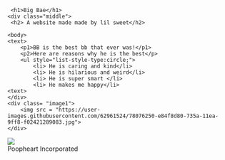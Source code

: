 <link rel="stylesheet" href="main.css"/>
<html>
   
     <h1>Big Bae</h1>
    <div class="middle">
     <h2> A website made made by lil sweet</h2>
   
    <body>
    <text>
        <p1>BB is the best bb that ever was!</p1>
        <p2>Here are reasons why he is the best</p>
        <ul style="list-style-type:circle;">
            <li> He is caring and kind</li>
            <li> He is hilarious and weird</li>
            <li> He is super smart </li>
            <li> He makes me happy</li>
    <text>
    </div>
    <div class= "image1">
        <img src = "https://user-images.githubusercontent.com/62961524/78076250-e84f8d80-735a-11ea-9ff8-f02421289083.jpg">
    </div>
<div class = "image 2">
<img src ="https://i.pinimg.com/originals/fc/2c/92/fc2c9216284a5abb18ae6903edcd09d2.jpg">
</div>
<p5>Poopheart Incorporated</p5>


<html>
